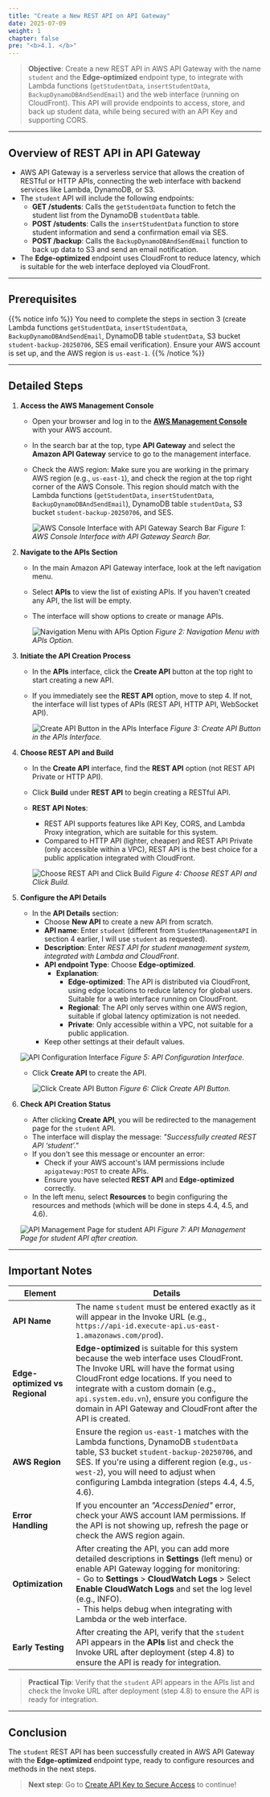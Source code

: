 ```yaml
---
title: "Create a New REST API on API Gateway"
date: 2025-07-09
weight: 1
chapter: false
pre: "<b>4.1. </b>"
---
```


> **Objective**: Create a new REST API in AWS API Gateway with the name `student` and the **Edge-optimized** endpoint type, to integrate with Lambda functions (`getStudentData`, `insertStudentData`, `BackupDynamoDBAndSendEmail`) and the web interface (running on CloudFront). This API will provide endpoints to access, store, and back up student data, while being secured with an API Key and supporting CORS.

---

## Overview of REST API in API Gateway

- AWS API Gateway is a serverless service that allows the creation of RESTful or HTTP APIs, connecting the web interface with backend services like Lambda, DynamoDB, or S3.  
- The `student` API will include the following endpoints:  
  - **GET /students**: Calls the `getStudentData` function to fetch the student list from the DynamoDB `studentData` table.  
  - **POST /students**: Calls the `insertStudentData` function to store student information and send a confirmation email via SES.  
  - **POST /backup**: Calls the `BackupDynamoDBAndSendEmail` function to back up data to S3 and send an email notification.  
- The **Edge-optimized** endpoint uses CloudFront to reduce latency, which is suitable for the web interface deployed via CloudFront.

---

## Prerequisites

{{% notice info %}}
You need to complete the steps in section 3 (create Lambda functions `getStudentData`, `insertStudentData`, `BackupDynamoDBAndSendEmail`, DynamoDB table `studentData`, S3 bucket `student-backup-20250706`, SES email verification). Ensure your AWS account is set up, and the AWS region is `us-east-1`.
{{% /notice %}}

---

## Detailed Steps

1. **Access the AWS Management Console**  
   - Open your browser and log in to the **[AWS Management Console](https://console.aws.amazon.com)** with your AWS account.  
   - In the search bar at the top, type **API Gateway** and select the **Amazon API Gateway** service to go to the management interface.  
   - Check the AWS region: Make sure you are working in the primary AWS region (e.g., `us-east-1`), and check the region at the top right corner of the AWS Console. This region should match with the Lambda functions (`getStudentData`, `insertStudentData`, `BackupDynamoDBAndSendEmail`), DynamoDB table `studentData`, S3 bucket `student-backup-20250706`, and SES.

     ![AWS Console Interface with API Gateway Search Bar](/images/5-creating-a-restful-api/4.1-creating-a-rest-api/creating-a-rest-api-01.png)
     *Figure 1: AWS Console Interface with API Gateway Search Bar.*

2. **Navigate to the APIs Section**  
   - In the main Amazon API Gateway interface, look at the left navigation menu.  
   - Select **APIs** to view the list of existing APIs. If you haven't created any API, the list will be empty.  
   - The interface will show options to create or manage APIs.

     ![Navigation Menu with APIs Option](/images/5-creating-a-restful-api/4.1-creating-a-rest-api/creating-a-rest-api-02.png)
     *Figure 2: Navigation Menu with APIs Option.*

3. **Initiate the API Creation Process**  
   - In the **APIs** interface, click the **Create API** button at the top right to start creating a new API.  
   - If you immediately see the **REST API** option, move to step 4. If not, the interface will list types of APIs (REST API, HTTP API, WebSocket API).

     ![Create API Button in the APIs Interface](/images/5-creating-a-restful-api/4.1-creating-a-rest-api/creating-a-rest-api-03.png)
     *Figure 3: Create API Button in the APIs Interface.*

4. **Choose REST API and Build**  
   - In the **Create API** interface, find the **REST API** option (not REST API Private or HTTP API).  
   - Click **Build** under **REST API** to begin creating a RESTful API.  
   - **REST API Notes**:  
     - REST API supports features like API Key, CORS, and Lambda Proxy integration, which are suitable for this system.  
     - Compared to HTTP API (lighter, cheaper) and REST API Private (only accessible within a VPC), REST API is the best choice for a public application integrated with CloudFront.

     ![Choose REST API and Click Build](/images/5-creating-a-restful-api/4.1-creating-a-rest-api/creating-a-rest-api-04.png)
     *Figure 4: Choose REST API and Click Build.*

5. **Configure the API Details**  
   - In the **API Details** section:  
     - Choose **New API** to create a new API from scratch.  
     - **API name**: Enter `student` (different from `StudentManagementAPI` in section 4 earlier, I will use `student` as requested).  
     - **Description**: Enter *REST API for student management system, integrated with Lambda and CloudFront*.  
     - **API endpoint Type**: Choose **Edge-optimized**.  
       - **Explanation**:  
         - **Edge-optimized**: The API is distributed via CloudFront, using edge locations to reduce latency for global users. Suitable for a web interface running on CloudFront.  
         - **Regional**: The API only serves within one AWS region, suitable if global latency optimization is not needed.  
         - **Private**: Only accessible within a VPC, not suitable for a public application.  
     - Keep other settings at their default values.

    ![API Configuration Interface](/images/5-creating-a-restful-api/4.1-creating-a-rest-api/creating-a-rest-api-05.png)
     *Figure 5: API Configuration Interface.*

   - Click **Create API** to create the API.

     ![Click Create API Button](/images/5-creating-a-restful-api/4.1-creating-a-rest-api/creating-a-rest-api-06.png)
     *Figure 6: Click Create API Button.*

6. **Check API Creation Status**  
   - After clicking **Create API**, you will be redirected to the management page for the `student` API.  
   - The interface will display the message: _"Successfully created REST API ‘student’."_  
   - If you don't see this message or encounter an error:  
     - Check if your AWS account's IAM permissions include `apigateway:POST` to create APIs.  
     - Ensure you have selected **REST API** and **Edge-optimized** correctly.  
   - In the left menu, select **Resources** to begin configuring the resources and methods (which will be done in steps 4.4, 4.5, and 4.6).

   ![API Management Page for student API](/images/5-creating-a-restful-api/4.1-creating-a-rest-api/creating-a-rest-api-07.png)
   *Figure 7: API Management Page for student API after creation.*

---

## Important Notes

| **Element** | **Details** |
|-------------|-------------|
| **API Name** | The name `student` must be entered exactly as it will appear in the Invoke URL (e.g., `https://api-id.execute-api.us-east-1.amazonaws.com/prod`). |
| **Edge-optimized vs Regional** | **Edge-optimized** is suitable for this system because the web interface uses CloudFront. The Invoke URL will have the format using CloudFront edge locations. If you need to integrate with a custom domain (e.g., `api.system.edu.vn`), ensure you configure the domain in API Gateway and CloudFront after the API is created. |
| **AWS Region** | Ensure the region `us-east-1` matches with the Lambda functions, DynamoDB `studentData` table, S3 bucket `student-backup-20250706`, and SES. If you're using a different region (e.g., `us-west-2`), you will need to adjust when configuring Lambda integration (steps 4.4, 4.5, 4.6). |
| **Error Handling** | If you encounter an _"AccessDenied"_ error, check your AWS account IAM permissions. If the API is not showing up, refresh the page or check the AWS region again. |
| **Optimization** | After creating the API, you can add more detailed descriptions in **Settings** (left menu) or enable API Gateway logging for monitoring: <br> - Go to **Settings** > **CloudWatch Logs** > Select **Enable CloudWatch Logs** and set the log level (e.g., INFO). <br> - This helps debug when integrating with Lambda or the web interface. |
| **Early Testing** | After creating the API, verify that the `student` API appears in the **APIs** list and check the Invoke URL after deployment (step 4.8) to ensure the API is ready for integration. |

> **Practical Tip**: Verify that the `student` API appears in the APIs list and check the Invoke URL after deployment (step 4.8) to ensure the API is ready for integration.

---

## Conclusion

The `student` REST API has been successfully created in AWS API Gateway with the **Edge-optimized** endpoint type, ready to configure resources and methods in the next steps.

> **Next step**: Go to [Create API Key to Secure Access](/4-creating-a-restful-api/4.2-creating-an-api-key/) to continue!
